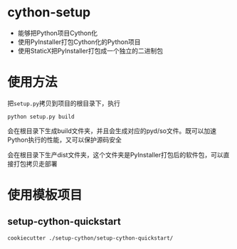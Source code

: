 # cython-setup

* 能够把Python项目Cython化
* 使用PyInstaller打包Cython化的Python项目
* 使用StaticX把PyInstaller打包成一个独立的二进制包

# 使用方法

把`setup.py`拷贝到项目的根目录下，执行
```
python setup.py build
```
会在根目录下生成build文件夹，并且会生成对应的pyd/so文件。既可以加速Python执行的性能，又可以保护源码安全

会在根目录下生产dist文件夹，这个文件夹是PyInstaller打包后的软件包，可以直接打包拷贝走部署

# 使用模板项目

## setup-cython-quickstart

```
cookiecutter ./setup-cython/setup-cython-quickstart/
```
